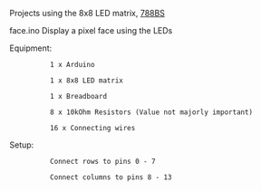 Projects using the 8x8 LED matrix, [788BS](http://www.chromeled.com/pdf/display/dot-matrix/CDMA8807R2WB.pdf)

face.ino
  Display a pixel face using the LEDs
  
  
  Equipment:  
              
              1 x Arduino
  
              1 x 8x8 LED matrix
  
              1 x Breadboard
              
              8 x 10kOhm Resistors (Value not majorly important)
              
              16 x Connecting wires
  
  Setup:      
              
              Connect rows to pins 0 - 7
              
              Connect columns to pins 8 - 13
